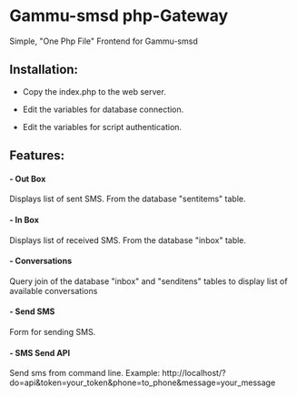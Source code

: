 # Gammu-smsd php-Gateway
Simple, "One Php File" Frontend for Gammu-smsd


## Installation:
- Copy the index.php to the web server.

- Edit the variables for database connection.

- Edit the variables for script authentication.


## Features:
#### - Out Box

Displays list of sent SMS. From the database "sentitems" table.

#### - In Box

Displays list of received SMS. From the database "inbox" table.

#### - Conversations

Query join of the database "inbox" and "senditens" tables to display list of available conversations

#### - Send SMS

Form for sending SMS.

#### - SMS Send API

Send sms from command line. Example: http://localhost/?do=api&token=your_token&phone=to_phone&message=your_message



